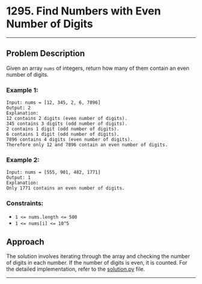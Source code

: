 # 1295. Find Numbers with Even Number of Digits

---
## Problem Description

Given an array `nums` of integers, return how many of them contain an even number of digits.

### Example 1:
```
Input: nums = [12, 345, 2, 6, 7896]
Output: 2
Explanation: 
12 contains 2 digits (even number of digits). 
345 contains 3 digits (odd number of digits). 
2 contains 1 digit (odd number of digits). 
6 contains 1 digit (odd number of digits). 
7896 contains 4 digits (even number of digits). 
Therefore only 12 and 7896 contain an even number of digits.
```

### Example 2:
```
Input: nums = [555, 901, 482, 1771]
Output: 1
Explanation: 
Only 1771 contains an even number of digits.
```

### Constraints:
- `1 <= nums.length <= 500`
- `1 <= nums[i] <= 10^5`

## Approach

The solution involves iterating through the array and checking the number of digits in each number. If the number of digits is even, it is counted. For the detailed implementation, refer to the [solution.py](./solution.py) file.

---